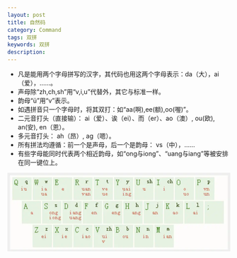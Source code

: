 ```yaml
---
layout: post
title: 自然码
category: Command
tags: 双拼
keywords: 双拼
description: 
---
```


- 凡是能用两个字母拼写的汉字，其代码也用这两个字母表示：da（大），ai（爱），……。 
- 声母除“zh,ch,sh”用“v,i,u”代替外，其它与标准一样。 
- 韵母“ü”用“v”表示。 
- 如遇拼音只一个字母时，将其双打：如“aa(啊),ee(额),oo(喔)”。 
- 二元音打头（直接输）： ai（爱）、诶（ei）、而（er）、ao（澳）, ou(欧), an(安), en（恩）。   
- 多元音打头： ah（昂）, ag（嗯）。  
- 所有拼法均遵循：前一个是声母，后一个是韵母：  vs（中），…… 
- 有些字母能同时代表两个相近韵母，如“ong与iong”、“uang与iang”等被安排在同一键位上。 

![Screen Shot 2016-10-07 at 9.42.51 P](/assets/postAssets/2016/naturecode.webp)



